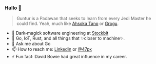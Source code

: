 ### Hallo 👋

> Guntur is a Padawan that seeks to learn from every Jedi Master he could find. Yeah, much like [Ahsoka Tano](https://starwars.fandom.com/wiki/Ahsoka_Tano) or [Grogu](https://starwars.fandom.com/wiki/Grogu).

- 🔭 Dark-magick software engineering at [Stockbit](https://stockbit.com)
- 🌱 Go, IoT, Rust, and all things that ✨closer to machine✨.
- 💬 Ask me about Go
- 📫 How to reach me: [Linkedin](https://www.linkedin.com/in/gunturaf/) or [@47px](https://twitter.com/47px)
- ⚡ Fun fact: David Bowie had great influence in my career. 

